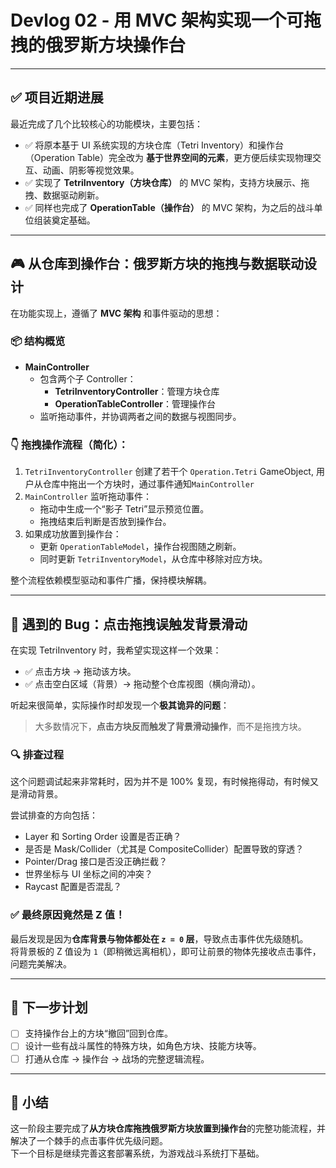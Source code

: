 # Devlog 02 - 用 MVC 架构实现一个可拖拽的俄罗斯方块操作台
---

## ✅ 项目近期进展

最近完成了几个比较核心的功能模块，主要包括：

- ✅ 将原本基于 UI 系统实现的方块仓库（Tetri Inventory）和操作台（Operation Table）完全改为 **基于世界空间的元素**，更方便后续实现物理交互、动画、阴影等视觉效果。
- ✅ 实现了 **TetriInventory（方块仓库）** 的 MVC 架构，支持方块展示、拖拽、数据驱动刷新。
- ✅ 同样也完成了 **OperationTable（操作台）** 的 MVC 架构，为之后的战斗单位组装奠定基础。

---

## 🎮 从仓库到操作台：俄罗斯方块的拖拽与数据联动设计

在功能实现上，遵循了 **MVC 架构** 和事件驱动的思想：

### 📦 结构概览

- **MainController**
  - 包含两个子 Controller：  
    - **TetriInventoryController**：管理方块仓库
    - **OperationTableController**：管理操作台
  - 监听拖动事件，并协调两者之间的数据与视图同步。

### 👇 拖拽操作流程（简化）：

1. `TetriInventoryController` 创建了若干个 `Operation.Tetri` GameObject, 用户从仓库中拖出一个方块时，通过事件通知`MainController`
2. `MainController` 监听拖动事件：
   - 拖动中生成一个“影子 Tetri”显示预览位置。
   - 拖拽结束后判断是否放到操作台。
3. 如果成功放置到操作台：
   - 更新 `OperationTableModel`，操作台视图随之刷新。
   - 同时更新 `TetriInventoryModel`，从仓库中移除对应方块。

整个流程依赖模型驱动和事件广播，保持模块解耦。

---

## 🧩 遇到的 Bug：点击拖拽误触发背景滑动

在实现 TetriInventory 时，我希望实现这样一个效果：

- ✅ 点击方块 → 拖动该方块。
- ✅ 点击空白区域（背景）→ 拖动整个仓库视图（横向滑动）。

听起来很简单，实际操作时却发现一个**极其诡异的问题**：

> 大多数情况下，**点击方块反而触发了背景滑动操作**，而不是拖拽方块。

### 🔍 排查过程

这个问题调试起来非常耗时，因为并不是 100% 复现，有时候拖得动，有时候又是滑动背景。

尝试排查的方向包括：

- Layer 和 Sorting Order 设置是否正确？
- 是否是 Mask/Collider（尤其是 CompositeCollider）配置导致的穿透？
- Pointer/Drag 接口是否没正确拦截？
- 世界坐标与 UI 坐标之间的冲突？
- Raycast 配置是否混乱？

### ✅ 最终原因竟然是 Z 值！

最后发现是因为**仓库背景与物体都处在 `z = 0` 层**，导致点击事件优先级随机。  
将背景板的 Z 值设为 `1`（即稍微远离相机），即可让前景的物体先接收点击事件，问题完美解决。

---

## 🔄 下一步计划

- [ ] 支持操作台上的方块“撤回”回到仓库。
- [ ] 设计一些有战斗属性的特殊方块，如角色方块、技能方块等。
- [ ] 打通从仓库 → 操作台 → 战场的完整逻辑流程。

---

## 📌 小结

这一阶段主要完成了**从方块仓库拖拽俄罗斯方块放置到操作台**的完整功能流程，并解决了一个棘手的点击事件优先级问题。  
下一个目标是继续完善这套部署系统，为游戏战斗系统打下基础。

